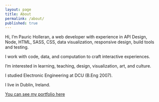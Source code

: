 ```yaml
---
layout: page
title: About
permalink: /about/
published: true
---
```




Hi, I’m Pauric Holleran, a web developer with experience in API Design, Node, HTML, SASS, CSS, data visualization, responsive design, build tools and testing.

I work with code, data, and computation to craft interactive experiences.

I’m interested in learning, teaching, design, visualization, art, and culture.

I studied Electronic Engineering at DCU (B.Eng 2007).

I live in Dublin, Ireland.

[You can see my portfolio here](http://www.pauricholleran.com/)
